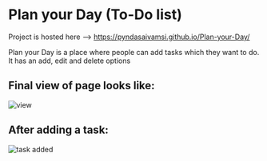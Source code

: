 # Plan your Day (To-Do list)

Project is hosted here --> https://pyndasaivamsi.github.io/Plan-your-Day/

Plan your Day is a place where people can add tasks which they want to do. It has an add, edit and delete options

## Final view of page looks like:
![view](https://user-images.githubusercontent.com/97884235/177609008-7901432d-ddee-47f1-8d4f-c96f9e28f570.png)


## After adding a task:
![task added](https://user-images.githubusercontent.com/97884235/177609037-7f260b83-7893-4cff-bc1a-9d9e7dbb7597.png)
